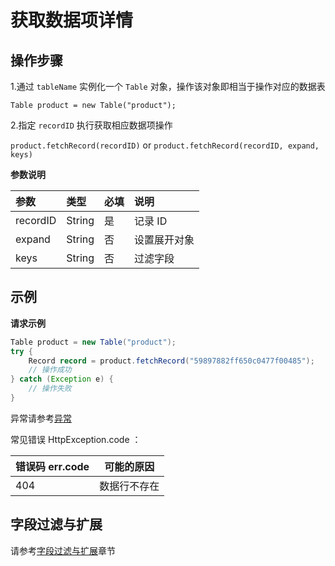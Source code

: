 # 获取数据项详情

## 操作步骤

1.通过 `tableName` 实例化一个 `Table` 对象，操作该对象即相当于操作对应的数据表

`Table product = new Table("product");`

2.指定 `recordID` 执行获取相应数据项操作

`product.fetchRecord(recordID)` or `product.fetchRecord(recordID, expand, keys)`

**参数说明**

| 参数      | 类型   | 必填 | 说明 |
| :------- | :----- | :-- | :-- |
| recordID | String  | 是  | 记录 ID |
| expand   | String  | 否  | 设置展开对象 |
| keys     | String  | 否  | 过滤字段 |


## 示例

**请求示例**

```java
Table product = new Table("product");
try {
    Record record = product.fetchRecord("59897882ff650c0477f00485");
    // 操作成功
} catch (Exception e) {
    // 操作失败
}
```

异常请参考[异常](../error-code.md)

常见错误 HttpException.code ：

| 错误码 err.code | 可能的原因       |
|----------------|-----------------|
| 404            | 数据行不存在      |

## 字段过滤与扩展

请参考[字段过滤与扩展](./select-and-expand.md)章节

